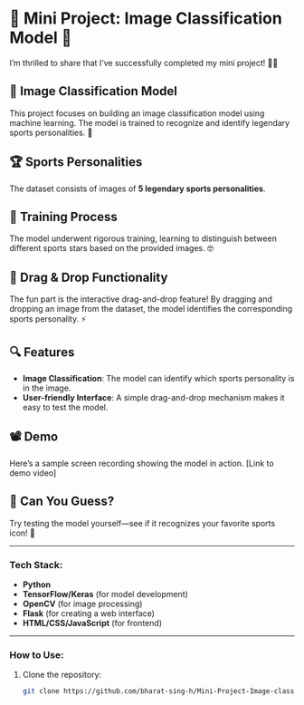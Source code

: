 # 🎉 Mini Project: Image Classification Model 🎉

I’m thrilled to share that I’ve successfully completed my mini project! 🚀🤖

## 📸 Image Classification Model
This project focuses on building an image classification model using machine learning. The model is trained to recognize and identify legendary sports personalities. 🌟

## 🏆 Sports Personalities
The dataset consists of images of **5 legendary sports personalities**.

## 🧠 Training Process
The model underwent rigorous training, learning to distinguish between different sports stars based on the provided images. 🤓

## 🎯 Drag & Drop Functionality
The fun part is the interactive drag-and-drop feature! By dragging and dropping an image from the dataset, the model identifies the corresponding sports personality. ⚡

## 🔍 Features
- **Image Classification**: The model can identify which sports personality is in the image.
- **User-friendly Interface**: A simple drag-and-drop mechanism makes it easy to test the model.

## 📽️ Demo
Here’s a sample screen recording showing the model in action. [Link to demo video]

## 👀 Can You Guess?
Try testing the model yourself—see if it recognizes your favorite sports icon! 🤔

---

### Tech Stack:
- **Python**
- **TensorFlow/Keras** (for model development)
- **OpenCV** (for image processing)
- **Flask** (for creating a web interface)
- **HTML/CSS/JavaScript** (for frontend)

---

### How to Use:
1. Clone the repository:
   ```bash
   git clone https://github.com/bharat-sing-h/Mini-Project-Image-classification-.git
